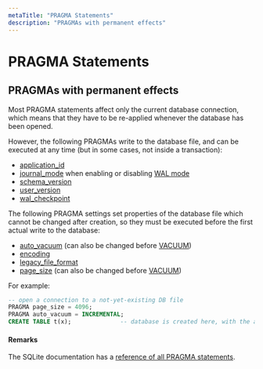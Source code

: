 ```yaml
---
metaTitle: "PRAGMA Statements"
description: "PRAGMAs with permanent effects"
---
```


# PRAGMA Statements



## PRAGMAs with permanent effects


Most PRAGMA statements affect only the current database connection, which means that they have to be re-applied whenever the database has been opened.

However, the following PRAGMAs write to the database file, and can be executed at any time (but in some cases, not inside a transaction):

- [application_id](http://www.sqlite.org/pragma.html#pragma_application_id)
- [journal_mode](http://www.sqlite.org/pragma.html#pragma_journal_mode) when enabling or disabling [WAL mode](http://www.sqlite.org/wal.html)
- [schema_version](http://www.sqlite.org/pragma.html#pragma_schema_version)
- [user_version](http://www.sqlite.org/pragma.html#pragma_schema_version)
- [wal_checkpoint](http://www.sqlite.org/pragma.html#pragma_wal_checkpoint)

The following PRAGMA settings set properties of the database file which cannot be changed after creation, so they must be executed before the first actual write to the database:

- [auto_vacuum](http://www.sqlite.org/pragma.html#pragma_auto_vacuum) (can also be changed before [VACUUM](http://www.sqlite.org/lang_vacuum.html))
- [encoding](http://www.sqlite.org/pragma.html#pragma_encoding)
- [legacy_file_format](http://www.sqlite.org/pragma.html#pragma_legacy_file_format)
- [page_size](http://www.sqlite.org/pragma.html#pragma_page_size) (can also be changed before [VACUUM](http://www.sqlite.org/lang_vacuum.html))

For example:

```sql
-- open a connection to a not-yet-existing DB file
PRAGMA page_size = 4096;
PRAGMA auto_vacuum = INCREMENTAL;
CREATE TABLE t(x);              -- database is created here, with the above settings

```



#### Remarks


The SQLite documentation has a [reference of all PRAGMA statements](http://www.sqlite.org/pragma.html).

